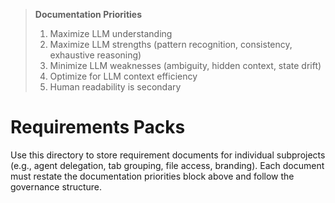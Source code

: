 > **Documentation Priorities**
> 1. Maximize LLM understanding
> 2. Maximize LLM strengths (pattern recognition, consistency, exhaustive reasoning)
> 3. Minimize LLM weaknesses (ambiguity, hidden context, state drift)
> 4. Optimize for LLM context efficiency
> 5. Human readability is secondary

# Requirements Packs

Use this directory to store requirement documents for individual subprojects (e.g., agent delegation, tab grouping, file access, branding). Each document must restate the documentation priorities block above and follow the governance structure.
